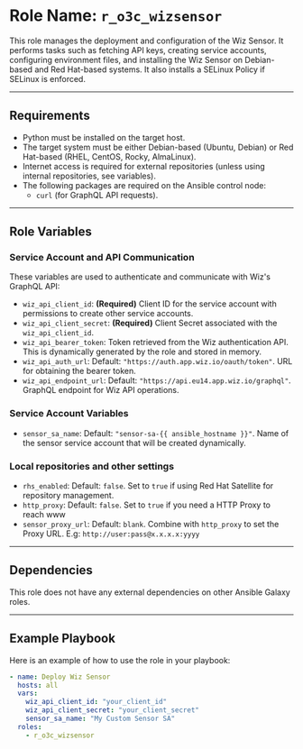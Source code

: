 # Role Name: `r_o3c_wizsensor`

This role manages the deployment and configuration of the Wiz Sensor. It performs tasks such as fetching API keys, creating service accounts, configuring environment files, and installing the Wiz Sensor on Debian-based and Red Hat-based systems. It also installs a SELinux Policy if SELinux is enforced.

---

## Requirements

- Python must be installed on the target host.
- The target system must be either Debian-based (Ubuntu, Debian) or Red Hat-based (RHEL, CentOS, Rocky, AlmaLinux).
- Internet access is required for external repositories (unless using internal repositories, see variables).
- The following packages are required on the Ansible control node:
  - `curl` (for GraphQL API requests).

---

## Role Variables

### Service Account and API Communication
These variables are used to authenticate and communicate with Wiz's GraphQL API:

- `wiz_api_client_id`: **(Required)** Client ID for the service account with permissions to create other service accounts.
- `wiz_api_client_secret`: **(Required)** Client Secret associated with the `wiz_api_client_id`.
- `wiz_api_bearer_token`: Token retrieved from the Wiz authentication API. This is dynamically generated by the role and stored in memory.
- `wiz_api_auth_url`: Default: `"https://auth.app.wiz.io/oauth/token"`. URL for obtaining the bearer token.
- `wiz_api_endpoint_url`: Default: `"https://api.eu14.app.wiz.io/graphql"`. GraphQL endpoint for Wiz API operations.

### Service Account Variables
- `sensor_sa_name`: Default: `"sensor-sa-{{ ansible_hostname }}"`. Name of the sensor service account that will be created dynamically.

### Local repositories and other settings
- `rhs_enabled`: Default: `false`. Set to `true` if using Red Hat Satellite for repository management.
- `http_proxy`: Default: `false`. Set to `true` if you need a HTTP Proxy to reach www
- `sensor_proxy_url`: Default: `blank`. Combine with `http_proxy` to set the Proxy URL. E.g: `http://user:pass@x.x.x.x:yyyy`
---

## Dependencies

This role does not have any external dependencies on other Ansible Galaxy roles.

---

## Example Playbook

Here is an example of how to use the role in your playbook:

```yaml
- name: Deploy Wiz Sensor
  hosts: all
  vars:
    wiz_api_client_id: "your_client_id"
    wiz_api_client_secret: "your_client_secret"
    sensor_sa_name: "My Custom Sensor SA"
  roles:
    - r_o3c_wizsensor

